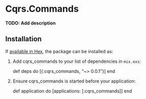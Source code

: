 # Cqrs.Commands

**TODO: Add description**

## Installation

If [available in Hex](https://hex.pm/docs/publish), the package can be installed as:

  1. Add cqrs_commands to your list of dependencies in `mix.exs`:

        def deps do
          [{:cqrs_commands, "~> 0.0.1"}]
        end

  2. Ensure cqrs_commands is started before your application:

        def application do
          [applications: [:cqrs_commands]]
        end

